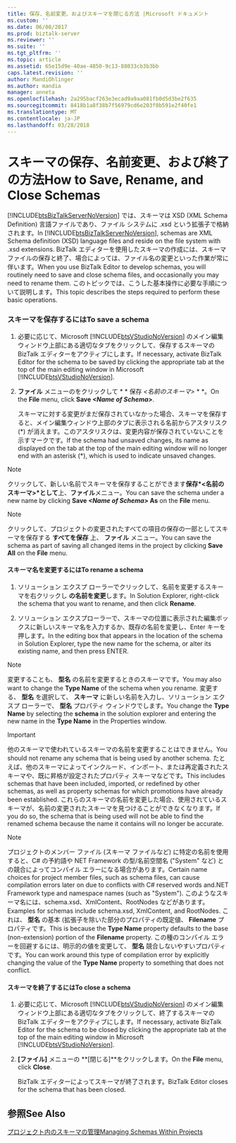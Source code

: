 ```yaml
---
title: 保存、名前変更、およびスキーマを閉じる方法 |Microsoft ドキュメント
ms.custom: ''
ms.date: 06/08/2017
ms.prod: biztalk-server
ms.reviewer: ''
ms.suite: ''
ms.tgt_pltfrm: ''
ms.topic: article
ms.assetid: 65e15d9e-40ae-4850-9c13-88033cb3b3bb
caps.latest.revision: ''
author: MandiOhlinger
ms.author: mandia
manager: anneta
ms.openlocfilehash: 2a295bacf263e3ecad9a9aa081fb0d5d3be2f635
ms.sourcegitcommit: 8418b1a8f38b7f56979cd6e203f0b591e2f40fe1
ms.translationtype: MT
ms.contentlocale: ja-JP
ms.lasthandoff: 03/28/2018
---
```

# <a name="how-to-save-rename-and-close-schemas"></a><span data-ttu-id="c8ad7-102">スキーマの保存、名前変更、および終了の方法</span><span class="sxs-lookup"><span data-stu-id="c8ad7-102">How to Save, Rename, and Close Schemas</span></span>
<span data-ttu-id="c8ad7-103">[!INCLUDE[btsBizTalkServerNoVersion](../includes/btsbiztalkservernoversion-md.md)] では、スキーマは XSD (XML Schema Definition) 言語ファイルであり、ファイル システムに .xsd という拡張子で格納されます。</span><span class="sxs-lookup"><span data-stu-id="c8ad7-103">In [!INCLUDE[btsBizTalkServerNoVersion](../includes/btsbiztalkservernoversion-md.md)], schemas are XML Schema definition (XSD) language files and reside on the file system with .xsd extensions.</span></span> <span data-ttu-id="c8ad7-104">BizTalk エディターを使用したスキーマの作成には、スキーマ ファイルの保存と終了、場合によっては、ファイル名の変更といった作業が常に伴います。</span><span class="sxs-lookup"><span data-stu-id="c8ad7-104">When you use BizTalk Editor to develop schemas, you will routinely need to save and close schema files, and occasionally you may need to rename them.</span></span> <span data-ttu-id="c8ad7-105">このトピックでは、こうした基本操作に必要な手順について説明します。</span><span class="sxs-lookup"><span data-stu-id="c8ad7-105">This topic describes the steps required to perform these basic operations.</span></span>  
  
### <a name="to-save-a-schema"></a><span data-ttu-id="c8ad7-106">スキーマを保存するには</span><span class="sxs-lookup"><span data-stu-id="c8ad7-106">To save a schema</span></span>  
  
1.  <span data-ttu-id="c8ad7-107">必要に応じて、Microsoft [!INCLUDE[btsVStudioNoVersion](../includes/btsvstudionoversion-md.md)] のメイン編集ウィンドウ上部にある適切なタブをクリックして、保存するスキーマの BizTalk エディターをアクティブにします。</span><span class="sxs-lookup"><span data-stu-id="c8ad7-107">If necessary, activate BizTalk Editor for the schema to be saved by clicking the appropriate tab at the top of the main editing window in Microsoft [!INCLUDE[btsVStudioNoVersion](../includes/btsvstudionoversion-md.md)].</span></span>  
  
2.  <span data-ttu-id="c8ad7-108">**ファイル** メニューのをクリックして * * 保存 *\<名前のスキーマ\>* * *。</span><span class="sxs-lookup"><span data-stu-id="c8ad7-108">On the **File** menu, click **Save *\<Name of Schema\>***.</span></span>  
  
     <span data-ttu-id="c8ad7-109">スキーマに対する変更がまだ保存されていなかった場合、スキーマを保存すると、メイン編集ウィンドウ上部のタブに表示される名前からアスタリスク (\*) が消えます。このアスタリスクは、変更内容が保存されていないことを示すマークです。</span><span class="sxs-lookup"><span data-stu-id="c8ad7-109">If the schema had unsaved changes, its name as displayed on the tab at the top of the main editing window will no longer end with an asterisk (\*), which is used to indicate unsaved changes.</span></span>  
  
> [!NOTE]
>  <span data-ttu-id="c8ad7-110">クリックして、新しい名前でスキーマを保存することができます**保存*\<名前のスキーマ\>*として**上、**ファイル**メニュー。</span><span class="sxs-lookup"><span data-stu-id="c8ad7-110">You can save the schema under a new name by clicking **Save *\<Name of Schema\>* As** on the **File** menu.</span></span>  
  
> [!NOTE]
>  <span data-ttu-id="c8ad7-111">クリックして、プロジェクトの変更されたすべての項目の保存の一部としてスキーマを保存する **すべてを保存** 上、 **ファイル** メニュー。</span><span class="sxs-lookup"><span data-stu-id="c8ad7-111">You can save the schema as part of saving all changed items in the project by clicking **Save All** on the **File** menu.</span></span>  
  
#### <a name="to-rename-a-schema"></a><span data-ttu-id="c8ad7-112">スキーマ名を変更するには</span><span class="sxs-lookup"><span data-stu-id="c8ad7-112">To rename a schema</span></span>  
  
1.  <span data-ttu-id="c8ad7-113">ソリューション エクスプ ローラーでクリックして、名前を変更するスキーマを右クリックし **の名前を変更**します。</span><span class="sxs-lookup"><span data-stu-id="c8ad7-113">In Solution Explorer, right-click the schema that you want to rename, and then click **Rename**.</span></span>  
  
2.  <span data-ttu-id="c8ad7-114">ソリューション エクスプローラーで、スキーマの位置に表示された編集ボックスに新しいスキーマ名を入力するか、既存の名前を変更し、Enter キーを押します。</span><span class="sxs-lookup"><span data-stu-id="c8ad7-114">In the editing box that appears in the location of the schema in Solution Explorer, type the new name for the schema, or alter its existing name, and then press ENTER.</span></span>  
  
> [!NOTE]
>  <span data-ttu-id="c8ad7-115">変更することも、 **型名** の名前を変更するときのスキーマです。</span><span class="sxs-lookup"><span data-stu-id="c8ad7-115">You may also want to change the **Type Name** of the schema when you rename.</span></span> <span data-ttu-id="c8ad7-116">変更する、 **型名** を選択して、 **スキーマ** に新しい名前を入力し、ソリューション エクスプ ローラーで、 **型名** プロパティ ウィンドウでします。</span><span class="sxs-lookup"><span data-stu-id="c8ad7-116">You change the **Type Name** by selecting the **schema** in the solution explorer and entering the new name in the **Type Name** in the Properties window.</span></span>  
  
> [!IMPORTANT]
>  <span data-ttu-id="c8ad7-117">他のスキーマで使われているスキーマの名前を変更することはできません。</span><span class="sxs-lookup"><span data-stu-id="c8ad7-117">You should not rename any schema that is being used by another schema.</span></span> <span data-ttu-id="c8ad7-118">たとえば、他のスキーマによってインクルード、インポート、または再定義されたスキーマや、既に昇格が設定されたプロパティ スキーマなどです。</span><span class="sxs-lookup"><span data-stu-id="c8ad7-118">This includes schemas that have been included, imported, or redefined by other schemas, as well as property schemas for which promotions have already been established.</span></span> <span data-ttu-id="c8ad7-119">これらのスキーマの名前を変更した場合、使用されているスキーマが、名前の変更されたスキーマを見つけることができなくなります。</span><span class="sxs-lookup"><span data-stu-id="c8ad7-119">If you do so, the schema that is being used will not be able to find the renamed schema because the name it contains will no longer be accurate.</span></span>  
  
> [!NOTE]
>  <span data-ttu-id="c8ad7-120">プロジェクトのメンバー ファイル (スキーマ ファイルなど) に特定の名前を使用すると、C# の予約語や NET Framework の型/名前空間名 ("System" など) との競合によってコンパイル エラーになる場合があります。</span><span class="sxs-lookup"><span data-stu-id="c8ad7-120">Certain name choices for project member files, such as schema files, can cause compilation errors later on due to conflicts with C# reserved words and.NET Framework type and namespace names (such as "System").</span></span> <span data-ttu-id="c8ad7-121">このようなスキーマ名には、schema.xsd、XmlContent、RootNodes などがあります。</span><span class="sxs-lookup"><span data-stu-id="c8ad7-121">Examples for schemas include schema.xsd, XmlContent, and RootNodes.</span></span> <span data-ttu-id="c8ad7-122">これは、 **型名** の基本 (拡張子を除いた部分のプロパティの既定値、 **Filename** プロパティです。</span><span class="sxs-lookup"><span data-stu-id="c8ad7-122">This is because the **Type Name** property defaults to the base (non-extension) portion of the **Filename** property.</span></span> <span data-ttu-id="c8ad7-123">この種のコンパイル エラーを回避するには、明示的の値を変更して、 **型名** 競合しないやすいプロパティです。</span><span class="sxs-lookup"><span data-stu-id="c8ad7-123">You can work around this type of compilation error by explicitly changing the value of the **Type Name** property to something that does not conflict.</span></span>  
  
#### <a name="to-close-a-schema"></a><span data-ttu-id="c8ad7-124">スキーマを終了するには</span><span class="sxs-lookup"><span data-stu-id="c8ad7-124">To close a schema</span></span>  
  
1.  <span data-ttu-id="c8ad7-125">必要に応じて、Microsoft [!INCLUDE[btsVStudioNoVersion](../includes/btsvstudionoversion-md.md)] のメイン編集ウィンドウ上部にある適切なタブをクリックして、終了するスキーマの BizTalk エディターをアクティブにします。</span><span class="sxs-lookup"><span data-stu-id="c8ad7-125">If necessary, activate BizTalk Editor for the schema to be closed by clicking the appropriate tab at the top of the main editing window in Microsoft [!INCLUDE[btsVStudioNoVersion](../includes/btsvstudionoversion-md.md)].</span></span>  
  
2.  <span data-ttu-id="c8ad7-126">**[ファイル]** メニューの **[閉じる]**をクリックします。</span><span class="sxs-lookup"><span data-stu-id="c8ad7-126">On the **File** menu, click **Close**.</span></span>  
  
     <span data-ttu-id="c8ad7-127">BizTalk エディターによってスキーマが終了されます。</span><span class="sxs-lookup"><span data-stu-id="c8ad7-127">BizTalk Editor closes for the schema that has been closed.</span></span>  
  
## <a name="see-also"></a><span data-ttu-id="c8ad7-128">参照</span><span class="sxs-lookup"><span data-stu-id="c8ad7-128">See Also</span></span>  
 [<span data-ttu-id="c8ad7-129">プロジェクト内のスキーマの管理</span><span class="sxs-lookup"><span data-stu-id="c8ad7-129">Managing Schemas Within Projects</span></span>](../core/managing-schemas-within-projects.md)